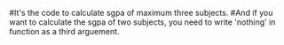 #It's the code to calculate sgpa of maximum three subjects. 
#And if you want to calculate the sgpa of two subjects, you need to write 'nothing' in function as a third arguement.